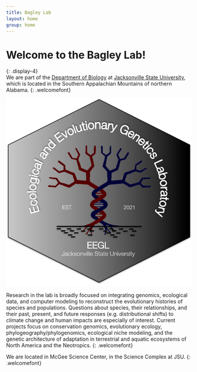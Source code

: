```yaml
---
title: Bagley Lab
layout: home
group: home
---
```


# Welcome to the Bagley Lab!
{: .display-4}
<br>
We are part of the [Department of Biology](http://www.jsu.edu/biology/) at [Jacksonville State University](http://jsu.edu), which is located in the Southern Appalachian Mountains of northern Alabama.
{: .welcomefont}

<!-- ![Bagley Lab logo](static/img/logo/jf_retreat_logo.svg){:style="max-width: 100%; height: auto;"} -->
<!-- ![Bagley Lab logo](static/img/logo/eegl_logo_init_grayhex1b2coltree.pdf){:style="max-width: 100%; height: auto;"} -->
<!-- <div style="text-align:center">![Bagley Lab logo](static/img/logo/eegl_logo_init_grayhex1b2coltree.pdf){:style="max-width: 100%; height: auto;"}</div> -->
<div style="text-align:center"><img src="static/img/logo/eegl_logo_init_grayhex1b2coltree.pdf" /></div>

Research in the lab is broadly focused on integrating genomics, ecological data, and computer modeling to reconstruct the evolutionary histories of species and populations. Questions about species, their relationships, and their past, present, and future responses (e.g. distributional shifts) to climate change and human impacts are especially of interest. Current projects focus on conservation genomics, evolutionary ecology, phylogeography/phylogenomics, ecological niche modeling, and the genetic architecture of adaptation in terrestrial and aquatic ecosystems of North America and the Neotropics.
{: .welcomefont}

We are located in McGee Science Center, in the Science Complex at JSU.
{: .welcomefont}
